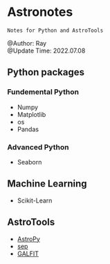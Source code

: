 # Astronotes
`Notes for Python and AstroTools`  

@Author: Ray  
@Update Time: 2022.07.08

## Python packages 

### Fundemental Python
* Numpy
* Matplotlib
* os
* Pandas

### Advanced Python
* Seaborn

## Machine Learning
* Scikit-Learn

## AstroTools
* [AstroPy](https://docs.astropy.org/en/stable/index.html#user-documentation)
* [sep](https://sep.readthedocs.io/en/v1.1.x/tutorial.html)
* [GALFIT](https://users.obs.carnegiescience.edu/peng/work/galfit/galfit.html)